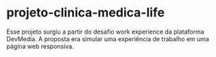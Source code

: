 # projeto-clinica-medica-life
 Esse projeto surgiu a partir do desafio work experience da plataforma DevMedia. A proposta era simular uma experiência de trabalho em uma página web responsiva.
